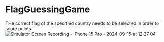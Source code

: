 # FlagGuessingGame
THe correct flag of the specified country needs to be selected in order to score points.
![Simulator Screen Recording - iPhone 15 Pro - 2024-09-15 at 12 27 04](https://github.com/user-attachments/assets/bb9cbd05-89b9-42fa-8bd8-c0c03e508cd3)

